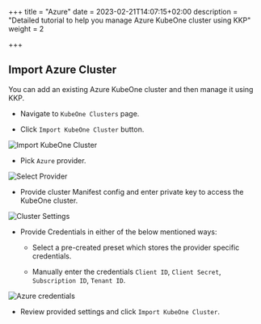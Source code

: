 +++
title = "Azure"
date = 2023-02-21T14:07:15+02:00
description = "Detailed tutorial to help you manage Azure KubeOne cluster using KKP"
weight = 2

+++

## Import Azure Cluster

You can add an existing Azure KubeOne cluster and then manage it using KKP.

- Navigate to `KubeOne Clusters` page.

- Click `Import KubeOne Cluster` button.

![Import KubeOne Cluster](/img/kubermatic/v2.25/tutorials/kubeone-clusters/cluster-list-empty.png "Import KubeOne Cluster")

- Pick `Azure` provider.

![Select Provider](/img/kubermatic/v2.25/tutorials/kubeone-clusters/import-kubeone-cluster.png "Select Provider")

- Provide cluster Manifest config and enter private key to access the KubeOne cluster.

![Cluster Settings](/img/kubermatic/v2.25/tutorials/kubeone-clusters/cluster-settings-step.png "Cluster Settings")

- Provide Credentials in either of the below mentioned ways:
    - Select a pre-created preset which stores the provider specific credentials.

    - Manually enter the credentials `Client ID`, `Client Secret`, `Subscription ID`, `Tenant ID`.

![Azure credentials](/img/kubermatic/v2.25/tutorials/kubeone-clusters/azure-credentials-step.png "Azure credentials")

- Review provided settings and click `Import KubeOne Cluster`.
